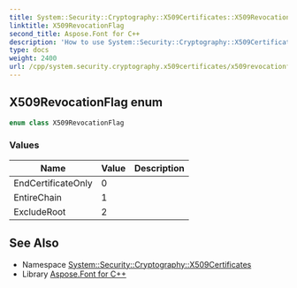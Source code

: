 ```yaml
---
title: System::Security::Cryptography::X509Certificates::X509RevocationFlag enum
linktitle: X509RevocationFlag
second_title: Aspose.Font for C++
description: 'How to use System::Security::Cryptography::X509Certificates::X509RevocationFlag enum in C++.'
type: docs
weight: 2400
url: /cpp/system.security.cryptography.x509certificates/x509revocationflag/
---
```

## X509RevocationFlag enum




```cpp
enum class X509RevocationFlag
```

### Values

| Name | Value | Description |
| --- | --- | --- |
| EndCertificateOnly | 0 |  |
| EntireChain | 1 |  |
| ExcludeRoot | 2 |  |

## See Also

* Namespace [System::Security::Cryptography::X509Certificates](../)
* Library [Aspose.Font for C++](../../)
